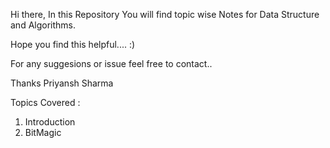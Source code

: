 Hi there, 
In this Repository You will find topic wise Notes for Data Structure and Algorithms. 

Hope you find this helpful.... :)

For any suggesions or issue feel free to contact..

Thanks 
Priyansh Sharma


Topics Covered : 
1. Introduction
2. BitMagic
